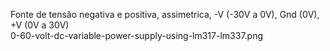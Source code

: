 Fonte de tensão negativa e positiva, assimetrica, -V (-30V a 0V), Gnd (0V), +V (0V a 30V)  
0-60-volt-dc-variable-power-supply-using-lm317-lm337.png  
